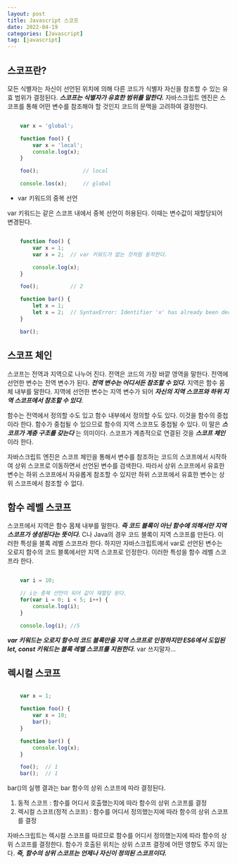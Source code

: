 ```yaml
---
layout: post
title: Javascript 스코프
date: 2022-04-19
categories: [Javascript]
tag: [javascript]
---
```


## 스코프란?

모든 식별자는 자신이 선언된 위치에 의해 다른 코드가 식별자 자신을 참조할 수 있는 유효 범위가 결정된다. ***스코프는 식별자가 유효한 범위를 말한다.*** 자바스크립트 엔진은 스코프를 통해 어떤 변수를 참조해야 할 것인지 코드의 문맥을 고려하여 결정한다. 

```javascript

    var x = 'global';

    function foo() {
        var x = 'local';
        console.log(x);     
    }

    foo();              // local

    console.los(x);     // global

```

- var 키워드의 중복 선언

var 키워드는 같은 스코프 내에서 중복 선언이 허용된다. 이때는 변수값이 재할당되어 변경된다.

```javascript

    function foo() {
        var x = 1;
        var x = 2;  // var 키워드가 없는 것처럼 동작한다.

        console.log(x);
    }

    foo();          // 2

    function bar() {
        let x = 1;
        let x = 2;  // SyntaxError: Identifier 'x' has already been declared
    }

    bar();

```

## 스코프 체인

스코프는 전역과 지역으로 나누어 진다. 전역은 코드의 가장 바깥 영역을 말한다. 전역에 선언한 변수는 전역 변수가 된다. ***전역 변수는 어디서든 참조할 수 있다.*** 지역은 함수 몸체 내부를 말한다. 지역에 선언한 변수는 지역 변수가 되어 ***자신의 지역 스코프와 하위 지역 스코프에서 참조할 수 있다.***

함수는 전역에서 정의할 수도 있고 함수 내부에서 정의할 수도 있다. 이것을 함수의 중첩이라 한다. 함수가 중첩될 수 있으므로 함수의 지역 스코프도 중첩될 수 있다. 이 말은 ***스코프가 계층 구조를 갖는다*** 는 의미이다. 스코프가 계층적으로 연결된 것을 ***스코프 체인*** 이라 한다. 

자바스크립트 엔진은 스코프 체인을 통해서 변수를 참조하는 코드의 스코프에서 시작하여 상위 스코프로 이동하면서 선언된 변수를 검색한다. 따라서 상위 스코프에서 유효한 변수는 하위 스코프에서 자유롭게 참조할 수 있지만 하위 스코프에서 유효한 변수는 상위 스코프에서 참조할 수 없다.

## 함수 레벨 스코프

스코프에서 지역은 함수 몸체 내부를 말한다. ***즉 코드 블록이 아닌 함수에 의해서만 지역 스코프가 생성된다는 뜻이다.*** C나 Java의 경우 코드 블록이 지역 스코프를 만든다. 이러한 특성을 블록 레벨 스코프라 한다. 하지만 자바스크립트에서 var로 선언된 변수는 오로지 함수의 코드 블록에서만 지역 스코프로 인정한다. 이러한 특성을 함수 레벨 스코프라 한다. 

```javascript

    var i = 10;

    // i는 중복 선언이 되어 값이 재할당 된다.
    for(var i = 0; i < 5; i++) {
        console.log(i);
    }

    console.log(i); //5

```

***var 키워드는 오로지 함수의 코드 블록만을 지역 스코프로 인정하지만 ES6에서 도입된 let, const 키워드는 블록 레벨 스코프를 지원한다.*** var 쓰지말자...

## 렉시컬 스코프

```javascript

    var x = 1;

    function foo() {
        var x = 10;
        bar();
    }

    function bar() {
        console.log(x);
    }

    foo();  // 1
    bar();  // 1

```

bar()의 실행 결과는 bar 함수의 상위 스코프에 따라 결정된다.

1. 동적 스코프 : 함수를 어디서 호출했는지에 따라 함수의 상위 스코프를 결정 
2. 렉시컬 스코프(정적 스코프) : 함수를 어디서 정의했는지에 따라 함수의 상위 스코프를 결정

자바스크립트는 렉시컬 스코프를 따르므로 함수를 어디서 정의했는지에 따라 함수의 상위 스코프를 결정한다. 함수가 호출된 위치는 상위 스코프 결정에 어떤 영향도 주지 않는다. ***즉, 함수의 상위 스코프는 언제나 자신이 정의된 스코프이다.***